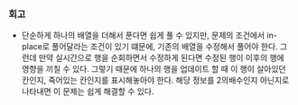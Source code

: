 ### 회고
- 단순하게 하나의 배열을 더해서 푼다면 쉽게 풀 수 있지만, 문제의 조건에서 in-place로 풀어달라는 조건이 있기 떄문에, 기존의 배열을 수정해서 풀어야 한다. 그런데 만약 실시간으로 행을 순회하면서 수정하게 된다면 수정된 행이 이후의 행에 영향을 끼칠 수 있다. 그렇기 때문에 하나의 행을 업데이트 할 때 이 행이 살아있던 칸인지, 죽어있는 칸인지를 표시해놓아야 한다. 해당 정보를 2의배수인지 아닌지로 나타내면 이 문제는 쉽게 해결할 수 있다.
